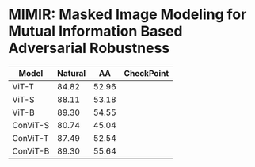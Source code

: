 # MIMIR: Masked Image Modeling for Mutual Information Based Adversarial Robustness



|  Model | Natural | AA | CheckPoint |
|  ----  | ----  | ----  | ----  |
|  ViT-T | 84.82 | 52.96 |
|  ViT-S | 88.11 | 53.18 |
|  ViT-B | 89.30 | 54.55 |
|  ConViT-S | 80.74 | 45.04 |
|  ConViT-T | 87.49 | 52.54 |
|  ConViT-B | 89.30 | 55.64 |
